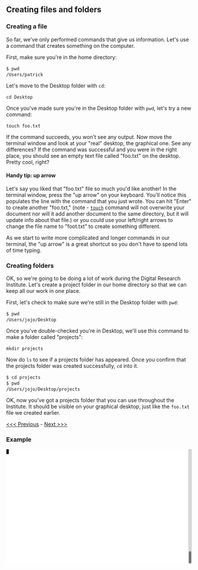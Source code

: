 ## Creating files and folders

### Creating a file

So far, we've only performed commands that give us information. Let's use a command that creates something on the computer. 

First, make sure you're in the home directory:

```
$ pwd
/Users/patrick
```

Let's move to the Desktop folder with `cd`:

```
cd Desktop
```

Once you've made sure you're in the Desktop folder with `pwd`, let's try a new command:

```
touch foo.txt
```

If the command succeeds, you won't see any output. Now move the terminal window and look at your "real" desktop, the graphical one. See any differences? If the command was successful and you were in the right place, you should see an empty text file called "foo.txt" on the desktop. Pretty cool, right?

#### Handy tip: up arrow

Let's say you liked that "foo.txt" file so much you'd like another! In the terminal window, press the "up arrow" on your keyboard. You'll notice this populates the line with the command that you just wrote. You can hit "Enter" to create another "foo.txt," (note - [`touch`](https://en.wikipedia.org/wiki/Touch_(Unix)) command will not overwrite your document nor will it add another document to the same directory, but it will update info about that file.) or you could use your left/right arrows to change the file name to "foot.txt" to create something different. 

As we start to write more complicated and longer commands in our terminal, the "up arrow" is a great shortcut so you don't have to spend lots of time typing. 

### Creating folders

OK, so we're going to be doing a lot of work during the Digital Research Institute. Let's create a project folder in our home directory so that we can keep all our work in one place.

First, let's check to make sure we're still in the Desktop folder with `pwd`:

```
$ pwd
/Users/jojo/Desktop
```

Once you've double-checked you're in Desktop, we'll use this command to make a folder called "projects":

```
mkdir projects
```

Now do `ls` to see if a projects folder has appeared. Once you confirm that the projects folder was created successfully, `cd` into it. 

```
$ cd projects
$ pwd
/Users/jojo/Desktop/projects
```

OK, now you've got a projects folder that you can use throughout the Institute. It should be visible on your graphical desktop, just like the `foo.txt` file we created earlier. 

[<<< Previous](navigation.md) - [Next >>>](creating_a_cheat_sheet.md)

### Example

![Creating files and folders](make-file-folder.gif)
